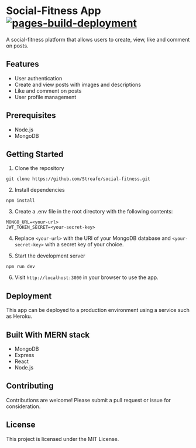 # Social-Fitness App [![pages-build-deployment](https://github.com/Streafe/social-fitness/actions/workflows/pages/pages-build-deployment/badge.svg?branch=gh-pages)](https://github.com/Streafe/social-fitness/actions/workflows/pages/pages-build-deployment)

A social-fitness platform that allows users to create, view, like and comment on posts.

## Features

- User authentication
- Create and view posts with images and descriptions
- Like and comment on posts
- User profile management

## Prerequisites

- Node.js
- MongoDB

## Getting Started

1. Clone the repository

```
git clone https://github.com/Streafe/social-fitness.git
```

2. Install dependencies

```
npm install
```

3. Create a .env file in the root directory with the following contents:

```
MONGO_URL=<your-url>
JWT_TOKEN_SECRET=<your-secret-key>
```

4. Replace `<your-url>` with the URI of your MongoDB database and `<your-secret-key>` with a secret key of your choice.

5. Start the development server

```
npm run dev
```

6. Visit `http://localhost:3000` in your browser to use the app.

## Deployment

This app can be deployed to a production environment using a service such as Heroku.

## Built With MERN stack

- MongoDB
- Express
- React
- Node.js

## Contributing

Contributions are welcome! Please submit a pull request or issue for consideration.

## License

This project is licensed under the MIT License.
